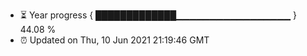 - ⏳ Year progress { █████████████▁▁▁▁▁▁▁▁▁▁▁▁▁▁▁▁▁ } 44.08 %
- ⏰ Updated on Thu, 10 Jun 2021 21:19:46 GMT

